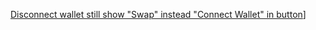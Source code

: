 [Disconnect wallet still show "Swap" instead "Connect Wallet" in button](https://github.com/lifinance/widget/issues/12)]
